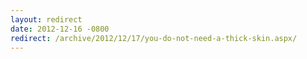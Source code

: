 ```yaml
---
layout: redirect
date: 2012-12-16 -0800
redirect: /archive/2012/12/17/you-do-not-need-a-thick-skin.aspx/
---
```

